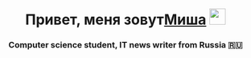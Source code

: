 <h1 align="center"> Привет, меня зовут<a href="https://daniilshat.ru/" target="_blank">Миша</a> 
<img src="https://github.com/blackcater/blackcater/raw/main/images/Hi.gif" height="32"/></h1>
<h3 align="center">Computer science student, IT news writer from Russia 🇷🇺</h3>
